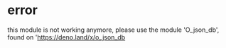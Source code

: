 # error
this module is not working anymore, please use the module 'O_json_db', found on 'https://deno.land/x/o_json_db